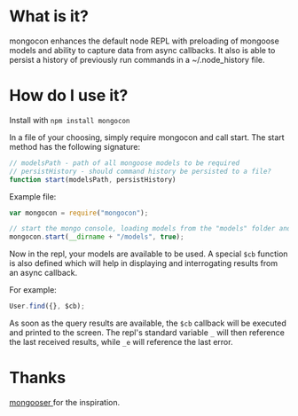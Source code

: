 What is it?
===========

mongocon enhances the default node REPL with preloading of mongoose models and ability to capture data from async callbacks. It also is able to persist a history of previously run commands in a ~/.node_history file.

How do I use it?
================
Install with ```npm install mongocon```

In a file of your choosing, simply require mongocon and call start. The start method has the following signature:

```javascript
// modelsPath - path of all mongoose models to be required
// persistHistory - should command history be persisted to a file?
function start(modelsPath, persistHistory)
```

Example file:

```javascript
var mongocon = require("mongocon");

// start the mongo console, loading models from the "models" folder and persisting the command history
mongocon.start(__dirname + "/models", true);
```

Now in the repl, your models are available to be used. A special ```$cb``` function is also defined which will help in displaying and interrogating results
from an async callback.

For example:

```javascript
User.find({}, $cb);
```

As soon as the query results are available, the ```$cb``` callback will be executed and printed to the screen. The repl's standard variable ```_``` will then reference the 
last received results, while ```_e``` will reference the last error.

Thanks
======
[ mongooser ](https://github.com/aheckmann/mongooser) for the inspiration.

